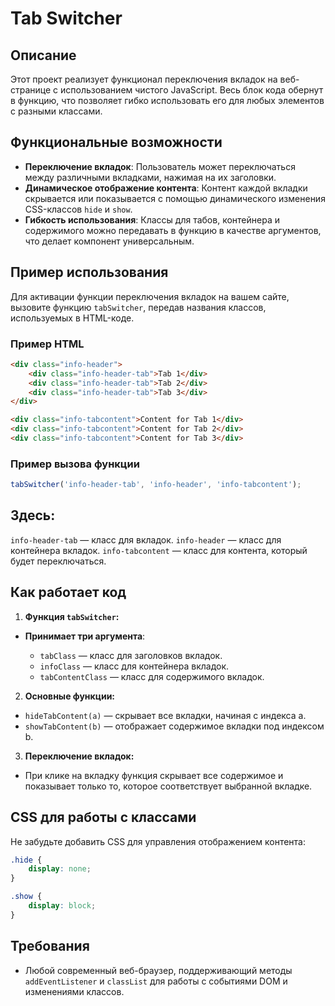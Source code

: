 # Tab Switcher

## Описание

Этот проект реализует функционал переключения вкладок на веб-странице с использованием чистого JavaScript. Весь блок кода обернут в функцию, что позволяет гибко использовать его для любых элементов с разными классами.

## Функциональные возможности

- **Переключение вкладок**: Пользователь может переключаться между различными вкладками, нажимая на их заголовки.
- **Динамическое отображение контента**: Контент каждой вкладки скрывается или показывается с помощью динамического изменения CSS-классов `hide` и `show`.
- **Гибкость использования**: Классы для табов, контейнера и содержимого можно передавать в функцию в качестве аргументов, что делает компонент универсальным.

## Пример использования

Для активации функции переключения вкладок на вашем сайте, вызовите функцию `tabSwitcher`, передав названия классов, используемых в HTML-коде.

### Пример HTML

```html
<div class="info-header">
    <div class="info-header-tab">Tab 1</div>
    <div class="info-header-tab">Tab 2</div>
    <div class="info-header-tab">Tab 3</div>
</div>

<div class="info-tabcontent">Content for Tab 1</div>
<div class="info-tabcontent">Content for Tab 2</div>
<div class="info-tabcontent">Content for Tab 3</div>
```
### Пример вызова функции

```javascript
tabSwitcher('info-header-tab', 'info-header', 'info-tabcontent');
```
## Здесь:

`info-header-tab` — класс для вкладок.
`info-header` — класс для контейнера вкладок.
`info-tabcontent` — класс для контента, который будет переключаться.

## Как работает код
1. **Функция `tabSwitcher`:**
- **Принимает три аргумента**:

  -  `tabClass` — класс для заголовков вкладок.
  - `infoClass` — класс для контейнера вкладок.
  - `tabContentClass` — класс для содержимого вкладок.

2. **Основные функции:**

-  `hideTabContent(a)` — скрывает все вкладки, начиная с индекса a.
-  `showTabContent(b)` — отображает содержимое вкладки под индексом b.
3. **Переключение вкладок:**

-  При клике на вкладку функция скрывает все содержимое и показывает только то, которое соответствует выбранной вкладке.

## CSS для работы с классами

Не забудьте добавить CSS для управления отображением контента:

```css
.hide {
    display: none;
}

.show {
    display: block;
}
```

## Требования
- Любой современный веб-браузер, поддерживающий методы `addEventListener` и `classList` для работы с событиями DOM и изменениями классов.
